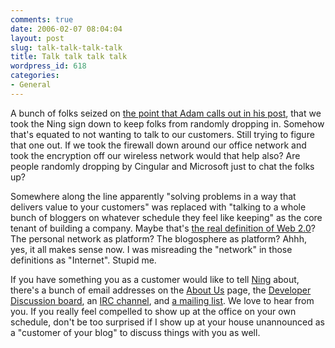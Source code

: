 ```yaml
---
comments: true
date: 2006-02-07 08:04:04
layout: post
slug: talk-talk-talk-talk
title: Talk talk talk talk
wordpress_id: 618
categories:
- General
---
```


A bunch of folks seized on [the point that Adam calls out in his post](http://kalsey.com/blog/2006/02/those_pesky_customers/), that we took the Ning sign down to keep folks from randomly dropping in. Somehow that's equated to not wanting to talk to our customers. Still trying to figure that one out. If we took the firewall down around our office network and took the encryption off our wireless network would that help also? Are people randomly dropping by Cingular and Microsoft just to chat the folks up?

Somewhere along the line apparently "solving problems in a way that delivers value to your customers" was replaced with "talking to a whole bunch of bloggers on whatever schedule they feel like keeping" as the core tenant of building a company. Maybe that's [the real definition of Web 2.0](http://radar.oreilly.com/archives/2005/10/web_20_compact_definition.html)? The personal network as platform? The blogosphere as platform? Ahhh, yes, it all makes sense now. I was misreading the "network" in those definitions as "Internet". Stupid me.

If you have something you as a customer would like to tell [Ning](http://www.ning.com/) about, there's a bunch of email addresses on the [About Us](http://www.ning.com/about-us.html) page,  the [Developer Discussion board](http://developerdiscussion.ning.com/), an [IRC channel](http://developerdiscussion.ning.com/?action=message&id=274954), and [a mailing list](http://lists.ning.com/mailman/listinfo/developers). We love to hear from you. If you really feel compelled to show up at the office on your own schedule, don't be too surprised if I show up at your house unannounced as a "customer of your blog" to discuss things with you as well.
